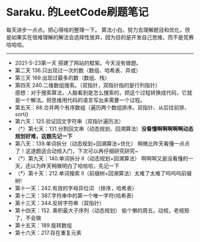 # Saraku. 的LeetCode刷题笔记
每天进步一点点。把心得啥的整理一下。
算法小白。努力去理解题目和优化，但是如果实在很难理解的解法会选择性放弃，因为目的是开发自己思维，而不是竞赛哈哈哈。
*** 
- 2021-5-23第一天 搭建了网站的框架。今天没有做题。
- 第二天 136.只出现过一次的数（数组、哈希表、异或）
- 第三天 169.出现过最多的数（数组、栈）
- 第四天 240.二维数组搜索。（双指针，双指针指的是行列指针）  
  感想：对于搜索算法，人脑看到是怎么搜索的，把这个过程转换成代码，它就是一个解法。把思维用代码的语言写出来需要一个过程。
- 第五天：88.合并两个有序数组（遍历两个数组排序。双指针、从后往前排、sort()
- 第六天：125.验证回文字符串（双指针遍历法）
- （*）第七天：131.分割回文串（动态规划、回溯算法）**没看懂啊啊啊啊啊动态规划好难，这题先记一下** 
- 第八天：139.单词拆分（动态规划+回溯算法+优化） 稍微比昨天看懂一点点了！这道题适合动规入门，下次可以再仔细研究研究~
- （*）第九天：140.单词拆分 II（动态规划+回溯算法） 啊啊啊又是没看懂的一天，还以为昨天稍微明白了哈哈哈，先记一下
- （*）第十天：212.单词搜索 II（前缀树+回溯算法）太难了太难了呜呜呜前缀树!
- 第十一天：242.有效的字母异位词 （排序，哈希表）
- 第十二天：387.字符串中的第一个唯一字符(哈希表)
- 第十三天：344.反转字符串（双指针）
- 第十四天：152. 乘积最大子序列（动态规划） 偷个懒的周五。动规，老规矩了，不会做
- 第十五天：189.旋转数组
- 第十六天：217.存在重复元素
